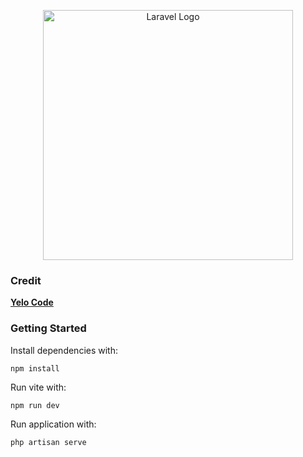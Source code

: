 <p align="center"><a href="https://laravel.com" target="_blank"><img src="https://raw.githubusercontent.com/laravel/art/master/logo-lockup/5%20SVG/2%20CMYK/1%20Full%20Color/laravel-logolockup-cmyk-red.svg" width="400" alt="Laravel Logo"></a></p>

### Credit

**[Yelo Code](https://www.youtube.com/@yelocode)**

### Getting Started

Install dependencies with:

```
npm install
```

Run vite with:

```
npm run dev
```

Run application with:

```
php artisan serve
```
